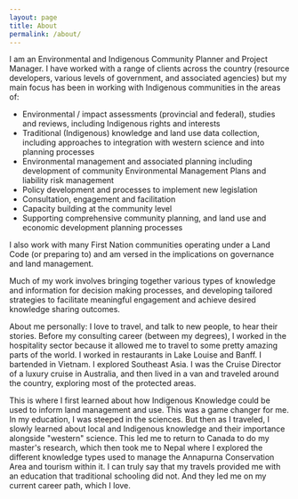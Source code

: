 ```yaml
---
layout: page
title: About
permalink: /about/
---
```


<amp-img width="500" height="500" layout="responsive" src="../assets/images/CarolineWrobel_profile_1.jpg"></amp-img>

I am an Environmental and Indigenous Community Planner and Project Manager. I have worked with a range of clients across the country (resource developers, various levels of government, and associated agencies) but my main focus has been in working with Indigenous communities in the areas of: 

- Environmental / impact assessments (provincial and federal), studies and reviews, including 
 Indigenous rights and interests
- Traditional (Indigenous) knowledge and land use data collection, including approaches to integration 
 with western science and into planning processes
- Environmental management and associated planning including development of community 
 Environmental Management Plans and liability risk management
- Policy development and processes to implement new legislation
- Consultation, engagement and facilitation
- Capacity building at the community level
- Supporting comprehensive community planning, and land use and economic development planning 
 processes

I also work with many First Nation communities operating under a Land Code (or preparing to) and am versed in the implications on governance and land management.

Much of my work involves bringing together various types of knowledge and information for decision making processes, and developing tailored strategies to facilitate meaningful engagement and achieve desired knowledge sharing outcomes.

About me personally: I love to travel, and talk to new people, to hear their stories. Before my consulting career (between my degrees), I worked in the hospitality sector because it allowed me to travel to some pretty amazing parts of the world. I worked in restaurants in Lake Louise and Banff. I bartended in Vietnam. I explored Southeast Asia. I was the Cruise Director of a luxury cruise in Australia, and then lived in a van and traveled around the country, exploring most of the protected areas. 

This is where I first learned about how Indigenous Knowledge could be used to inform land management and use. This was a game changer for me. In my education, I was steeped in the sciences. But then as I traveled, I slowly learned about local and Indigenous knowledge and their importance alongside "western" science. This led me to return to Canada to do my master's research, which then took me to Nepal where I explored the different knowledge types used to manage the Annapurna Conservation Area and tourism within it. I can truly say that my travels provided me with an education that traditional schooling did not. And they led me on my current career path, which I love.
